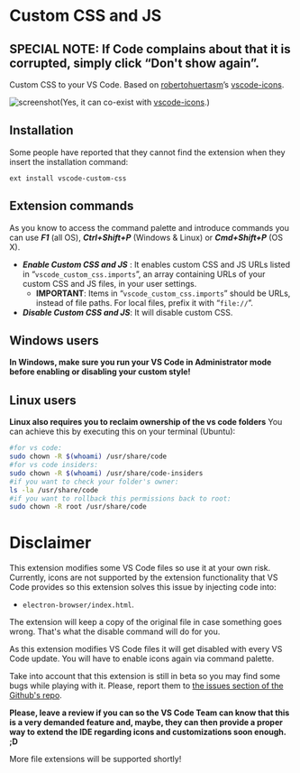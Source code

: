 # Custom CSS and JS

## **SPECIAL NOTE: If Code complains about that it is corrupted, simply click “Don't show again”.**

Custom CSS to your VS Code. Based on [robertohuertasm](https://github.com/robertohuertasm)’s [vscode-icons](https://github.com/robertohuertasm/vscode-icons).

![screenshot](https://raw.githubusercontent.com/be5invis/vscode-custom-css/master/screenshot.png)(Yes, it can co-exist with [vscode-icons](https://github.com/robertohuertasm/vscode-icons).)

## Installation

Some people have reported that they cannot find the extension when they insert the installation command:
```
ext install vscode-custom-css
```

## Extension commands

As you know to access the command palette and introduce commands you can use ***F1*** (all OS), ***Ctrl+Shift+P*** (Windows & Linux) or ***Cmd+Shift+P*** (OS X).

- ***Enable Custom CSS and JS*** : It enables custom CSS and JS URLs listed in “`vscode_custom_css.imports`”, an array containing URLs of your custom CSS and JS files, in your user settings.
  - **IMPORTANT**: Items in “`vscode_custom_css.imports`” should be URLs, instead of file paths. For local files, prefix it with “`file://`”.
- ***Disable Custom CSS and JS***: It will disable custom CSS.

## Windows users

**In Windows, make sure you run your VS Code in Administrator mode before enabling or disabling your custom style!**

## Linux users
**Linux also requires you to reclaim ownership of the vs code folders** 
You can achieve this by executing this on your terminal (Ubuntu):
```sh
#for vs code:
sudo chown -R $(whoami) /usr/share/code
#for vs code insiders:
sudo chown -R $(whoami) /usr/share/code-insiders
#if you want to check your folder's owner:
ls -la /usr/share/code
#if you want to rollback this permissions back to root:
sudo chown -R root /usr/share/code
```

# Disclaimer
This extension modifies some VS Code files so use it at your own risk.
Currently, icons are not supported by the extension functionality that VS Code provides so this extension solves this issue by injecting code into:

- `electron-browser/index.html`.

The extension will keep a copy of the original file in case something goes wrong. That's what the disable command will do for you.

As this extension modifies VS Code files it will get disabled with every VS Code update. You will have to enable icons again via command palette.

Take into account that this extension is still in beta so you may find some bugs while playing with it. Please, report them to [the issues section of the Github's repo](https://github.com/be5invis/vscode-custom-css/issues).

**Please, leave a review if you can so the VS Code Team can know that this is a very demanded feature and, maybe, they can then provide a proper way to extend the IDE regarding icons and customizations soon enough. ;D**

More file extensions will be supported shortly!
